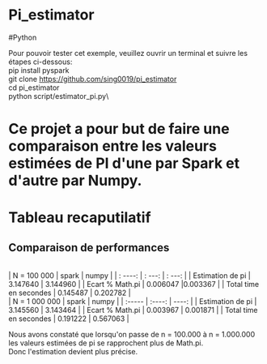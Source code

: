 # Pi_estimator
#Python

Pour pouvoir tester cet exemple, veuillez ouvrir un terminal et suivre les étapes ci-dessous:\
pip install pyspark\
git clone https://github.com/sing0019/pi_estimator \
cd pi_estimator\
python script/estimator_pi.py\

# Ce projet a pour but de faire une comparaison entre les valeurs estimées de PI d'une par Spark et d'autre par Numpy.

# Tableau recaputilatif 
## Comparaison de performances
<br />
| N = 100 000 |	spark	| numpy |
| : ----: | : ---: | : ---: |
| Estimation de pi |	3.147640	| 3.144960 |
| Ecart % Math.pi	| 0.006047	|0.003367 |
| Total time en secondes	| 0.145487 | 0.202782 |

<br />
| N = 1 000 000 |	spark	| numpy |
| :----- | :----: | ----: |
| Estimation de pi |	3.145560	| 3.143464 |
| Ecart % Math.pi	| 0.003967	| 0.001871 |
| Total time en secondes	| 0.191222 | 0.567063 |

Nous avons constaté que lorsqu'on passe de n = 100.000 à n = 1.000.000 <br />
les valeurs estimées de pi se rapprochent plus de Math.pi. <br />
Donc l'estimation devient plus précise.
